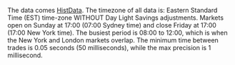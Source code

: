The data comes [HistData](https://www.histdata.com/download-free-forex-historical-data/?/ascii/tick-data-quotes/eurusd/2024).
The timezone of all data is: Eastern Standard Time (EST) time-zone WITHOUT Day Light Savings adjustments.
Markets open on Sunday at 17:00 (07:00 Sydney time) and close Friday at 17:00 (17:00 New York time). 
The busiest period is 08:00 to 12:00, which is when the New York and London markets overlap.
The minimum time between trades is 0.05 seconds (50 milliseconds), while the max precision is 1 millisecond.